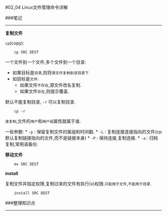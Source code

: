 #02_04 Linux文件管理命令详解

###笔记

---

**复制文件**

`cp`(copy):

		cp SRC DEST

一个文件到一个文件,多个文件到一个目录:

* 如果目标是`目录`,则将`源文件复制到该目录下`
* 如目标是`文件`:
	* 如果文件`不存在`,源文件改名复制.
	* 如果文件`存在`,则提示覆盖.

默认不能复制目录, `-r` 可以复制目录.

		cp -r

`谁复制`,文件的`用户`和`用户组`属性就属于谁.

一些参数:
	* `-p` : 保留复制文件的属组和时间戳.
	* `-L` : 复制连接连接指向的文件(cp 默认复制链接指向的文件,而不是链接本身)
	* `-P` : 保持连接,复制连接.
	* `-a` : 归档复制,常用语备份.

**移动文件**

		mv SRC DEST
		
**install**

复制文件并指定权限,复制过来的文件有执行(x)权限.`只能用于文件`,`不能用于目录`.

		install SRC DEST
	
###整理知识点

---